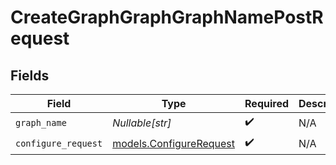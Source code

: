 # CreateGraphGraphGraphNamePostRequest


## Fields

| Field                                                    | Type                                                     | Required                                                 | Description                                              |
| -------------------------------------------------------- | -------------------------------------------------------- | -------------------------------------------------------- | -------------------------------------------------------- |
| `graph_name`                                             | *Nullable[str]*                                          | :heavy_check_mark:                                       | N/A                                                      |
| `configure_request`                                      | [models.ConfigureRequest](../models/configurerequest.md) | :heavy_check_mark:                                       | N/A                                                      |